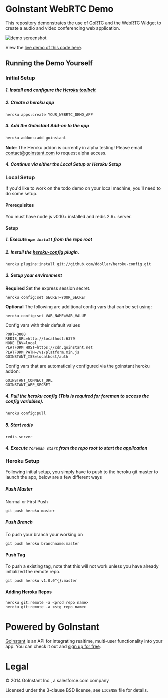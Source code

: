 # GoInstant WebRTC Demo

This repository demonstrates the use of [GoRTC](https://developers.goinstant.com/v1/widgets/audio_and_video/gortc.html)
and the [WebRTC](https://developers.goinstant.com/v1/widgets/audio_and_video/index.html)
Widget to create a audio and video conferencing web application.

![demo screenshot](./static/img/screenshot.png)

View the [live demo of this code here](https://webrtc-widget-demo.herokuapp.com/).

## Running the Demo Yourself

### Initial Setup

##### 1. Install and configure the [Heroku toolbelt](https://toolbelt.heroku.com)
##### 2. Create a heroku app

```
heroku apps:create YOUR_WEBRTC_DEMO_APP
```

##### 3. Add the GoInstant Add-on to the app

```
heroku addons:add goinstant
```

**Note**: The Heroku addon is currently in alpha testing! Please email
[contact@goinstant.com](mailto:contact@goinstant.com) to request alpha access.

##### 4. Continue via either the Local Setup or Heroku Setup

### Local Setup

If you'd like to work on the todo demo on your local machine, you'll need to do some setup.

#### Prerequisites

You must have node js v0.10+ installed and redis 2.6+ server.

#### Setup

##### 1. Execute `npm install` from the repo root

##### 2. Install the [heroku-config](https://github.com/ddollar/heroku-config) plugin.

```
heroku plugins:install git://github.com/ddollar/heroku-config.git
```

##### 3. Setup your environment

**Required** Set the express session secret.

```
heroku config:set SECRET=YOUR_SECRET
```

**Optional** The following are additional config vars that can be set using:

```
heroku config:set VAR_NAME=VAR_VALUE
```

Config vars with their default values

```
PORT=3000
REDIS_URL=http://localhost:6379
NODE_ENV=local
PLATFORM_HOST=https://cdn.goinstant.net
PLATFORM_PATH=/v1/platform.min.js
GOINSTANT_ISS=localhost/auth
```

Config vars that are automatically configured via the goinstant heroku addon:

```
GOINSTANT_CONNECT_URL
GOINSTANT_APP_SECRET
```

##### 4. Pull the heroku config (This is required for foreman to access the config variables).

```
heroku config:pull
```

##### 5. Start redis

```
redis-server
```

##### 4. Execute `foreman start` from the repo root to start the application


### Heroku Setup


Following initial setup, you simply have to push to the heroku git master to
launch the app, below are a few different ways

##### Push Master

Normal or First Push

`git push heroku master`

##### Push Branch

To push your branch your working on

`git push heroku branchname:master`

#### Push Tag

To push a existing tag, note that this will not work unless you have already initialized the remote repo.

`git push heroku v1.0.0^{}:master`


#### Adding Heroku Repos

```
heroku git:remote -a <prod repo name>
heroku git:remote -a <stg repo name>
```


# Powered by GoInstant

<a href="http://goinstant.com">GoInstant</a> is an API for integrating realtime, multi-user functionality into your app.
You can check it out and <a href="https://goinstant.com/signup">sign up for free</a>.

# Legal

&copy; 2014 GoInstant Inc., a salesforce.com company

Licensed under the 3-clause BSD license, see `LICENSE` file for details.
